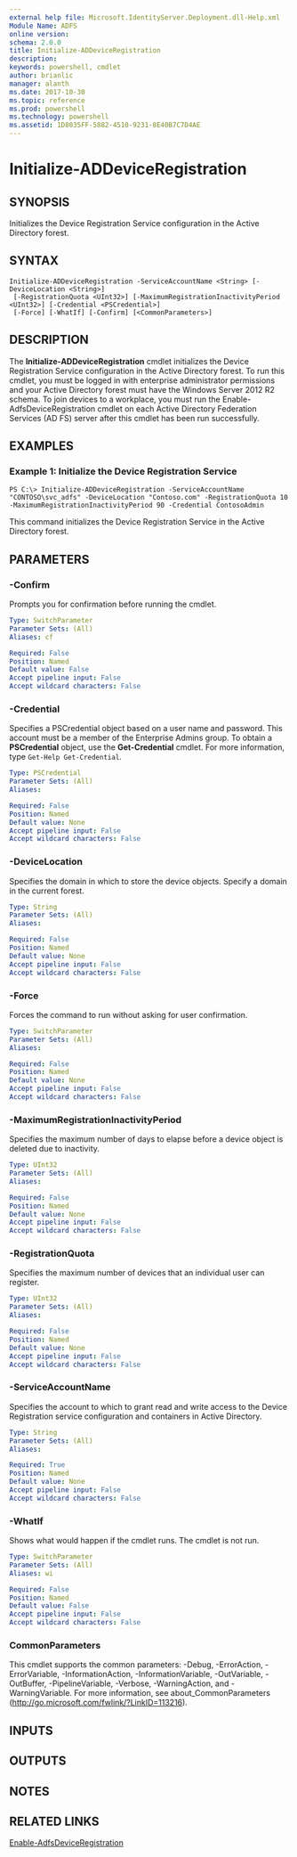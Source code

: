 ```yaml
---
external help file: Microsoft.IdentityServer.Deployment.dll-Help.xml
Module Name: ADFS
online version: 
schema: 2.0.0
title: Initialize-ADDeviceRegistration
description: 
keywords: powershell, cmdlet
author: brianlic
manager: alanth
ms.date: 2017-10-30
ms.topic: reference
ms.prod: powershell
ms.technology: powershell
ms.assetid: 1D8035FF-5882-4510-9231-8E40B7C7D4AE
---
```


# Initialize-ADDeviceRegistration

## SYNOPSIS
Initializes the Device Registration Service configuration in the Active Directory forest.

## SYNTAX

```
Initialize-ADDeviceRegistration -ServiceAccountName <String> [-DeviceLocation <String>]
 [-RegistrationQuota <UInt32>] [-MaximumRegistrationInactivityPeriod <UInt32>] [-Credential <PSCredential>]
 [-Force] [-WhatIf] [-Confirm] [<CommonParameters>]
```

## DESCRIPTION
The **Initialize-ADDeviceRegistration** cmdlet initializes the Device Registration Service configuration in the Active Directory forest.
To run this cmdlet, you must be logged in with enterprise administrator permissions and your Active Directory forest must have the Windows Server 2012 R2 schema.
To join devices to a workplace, you must run the Enable-AdfsDeviceRegistration cmdlet on each Active Directory Federation Services (AD FS) server after this cmdlet has been run successfully.

## EXAMPLES

### Example 1: Initialize the Device Registration Service
```
PS C:\> Initialize-ADDeviceRegistration -ServiceAccountName "CONTOSO\svc_adfs" -DeviceLocation "Contoso.com" -RegistrationQuota 10 -MaximumRegistrationInactivityPeriod 90 -Credential ContosoAdmin
```

This command initializes the Device Registration Service in the Active Directory forest.

## PARAMETERS

### -Confirm
Prompts you for confirmation before running the cmdlet.

```yaml
Type: SwitchParameter
Parameter Sets: (All)
Aliases: cf

Required: False
Position: Named
Default value: False
Accept pipeline input: False
Accept wildcard characters: False
```

### -Credential
Specifies a PSCredential object based on a user name and password.
This account must be a member of the Enterprise Admins group.
To obtain a **PSCredential** object, use the **Get-Credential** cmdlet.
For more information, type `Get-Help Get-Credential`.

```yaml
Type: PSCredential
Parameter Sets: (All)
Aliases: 

Required: False
Position: Named
Default value: None
Accept pipeline input: False
Accept wildcard characters: False
```

### -DeviceLocation
Specifies the domain in which to store the device objects.
Specify a domain in the current forest.

```yaml
Type: String
Parameter Sets: (All)
Aliases: 

Required: False
Position: Named
Default value: None
Accept pipeline input: False
Accept wildcard characters: False
```

### -Force
Forces the command to run without asking for user confirmation.

```yaml
Type: SwitchParameter
Parameter Sets: (All)
Aliases: 

Required: False
Position: Named
Default value: None
Accept pipeline input: False
Accept wildcard characters: False
```

### -MaximumRegistrationInactivityPeriod
Specifies the maximum number of days to elapse before a device object is deleted due to inactivity.

```yaml
Type: UInt32
Parameter Sets: (All)
Aliases: 

Required: False
Position: Named
Default value: None
Accept pipeline input: False
Accept wildcard characters: False
```

### -RegistrationQuota
Specifies the maximum number of devices that an individual user can register.

```yaml
Type: UInt32
Parameter Sets: (All)
Aliases: 

Required: False
Position: Named
Default value: None
Accept pipeline input: False
Accept wildcard characters: False
```

### -ServiceAccountName
Specifies the account to which to grant read and write access to the Device Registration service configuration and containers in Active Directory.

```yaml
Type: String
Parameter Sets: (All)
Aliases: 

Required: True
Position: Named
Default value: None
Accept pipeline input: False
Accept wildcard characters: False
```

### -WhatIf
Shows what would happen if the cmdlet runs.
The cmdlet is not run.

```yaml
Type: SwitchParameter
Parameter Sets: (All)
Aliases: wi

Required: False
Position: Named
Default value: False
Accept pipeline input: False
Accept wildcard characters: False
```

### CommonParameters
This cmdlet supports the common parameters: -Debug, -ErrorAction, -ErrorVariable, -InformationAction, -InformationVariable, -OutVariable, -OutBuffer, -PipelineVariable, -Verbose, -WarningAction, and -WarningVariable. For more information, see about_CommonParameters (http://go.microsoft.com/fwlink/?LinkID=113216).

## INPUTS

## OUTPUTS

## NOTES

## RELATED LINKS

[Enable-AdfsDeviceRegistration](./Enable-AdfsDeviceRegistration.md)

